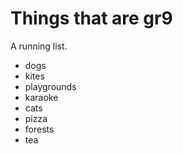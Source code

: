 # Things that are gr9
A running list.

* dogs
* kites
* playgrounds
* karaoke
* cats
* pizza
* forests
* tea
